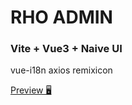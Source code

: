 # RHO ADMIN

### Vite + Vue3 + Naive UI

vue-i18n
axios
remixicon

[Preview 🖥](https://mungaakei.github.io/rho-admin)
